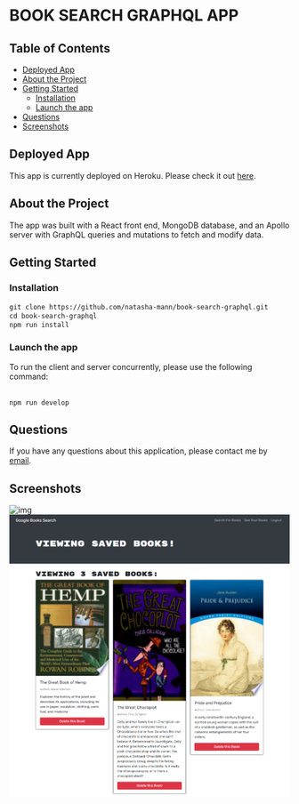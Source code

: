 <h1> BOOK SEARCH GRAPHQL APP </h1>

<h2> Table of Contents </h2>

- [Deployed App](#deployed-app)
- [About the Project](#about-the-project)
- [Getting Started](#getting-started)
  - [Installation](#installation)
  - [Launch the app](#launch-the-app)
- [Questions](#questions)
- [Screenshots](#screenshots)

## Deployed App

This app is currently deployed on Heroku. Please check it out [here](https://hidden-reaches-19410.herokuapp.com/).

## About the Project

The app was built with a React front end, MongoDB database, and an Apollo server with GraphQL queries and mutations to fetch and modify data.

## Getting Started

### Installation

```
git clone https://github.com/natasha-mann/book-search-graphql.git
cd book-search-graphql
npm run install
```

### Launch the app

To run the client and server concurrently, please use the following command:

```

npm run develop

```

## Questions

If you have any questions about this application, please contact me by [email](mailto:natasha.s.mann@gmail.com).

## Screenshots

![img](./screenshot.png)
![img](./screenshot2.png)
